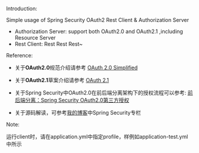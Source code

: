 Introduction: 

Simple usage of Spring Security OAuth2 Rest Client & Authorization Server

- Authorization Server: support both OAuth2.0 and OAuth2.1 ,including Resource Server
- Rest Client: Rest Rest Rest~

Reference:

- 关于**OAuth2.0**规范介绍请参考 [OAuth 2.0 Simplified](https://www.oauth.com/)
- 关于**OAuth2.1**草案介绍请参考 [OAuth 2.1](https://oauth.net/2.1/)

- 关于Spring Security中OAuth2.0在前后端分离架构下的授权流程可以参考: [前后端分离：Spring Security OAuth2.0第三方授权](https://blog.csdn.net/weixin_41866717/article/details/127092895)
- 关于源码解读，可参考[我的博客](https://www.btyhub.site/post)中Spring Security专栏

Note:

运行client时，请在application.yml中指定profile，样例如application-test.yml中所示